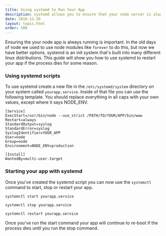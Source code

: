 ```yaml
---
title: Using systemd to Run Your App
description: systemd allows you to ensure that your node server is always running
date: 2016-11-26
layout: topic.html
order: 500
---
```


Ensuring the your node app is always running is important. In the old days of node we used to use node modules like `forever` to do this, but now we have better options. systemd is an init system that's built into many different linux distributions. This guide will show you how to use systemd to restart your app if the process dies for some reason.

### Using systemd scripts

To use systemd create a new file in the `/etc/systemd/system` directory on your system called `yourapp.service`. Inside of that file you can use the following template. You should replace everything in all caps with your own values, except where it says NODE_ENV. 

```
[Service]
ExecStart=/usr/bin/node --use_strict /PATH/TO/YOUR/APP/bin/www
Restart=always
StandardOutput=syslog
StandardError=syslog
SyslogIdentifier=YOUR_APP
User=node
Group=node
Environment=NODE_ENV=production

[Install]
WantedBy=multi-user.target
```

### Starting your app with systemd

Once you've created the systemd script you can now use the `systemctl` command to start, stop or restart your app.

`systemctl start yourapp.service`

`systemctl stop yourapp.service`

`systemctl restart yourapp.service`

Once you've run the start command your app will continue to re-boot if the process dies until you run the stop command.